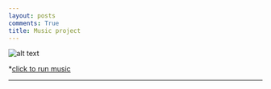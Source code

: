 ```yaml
---
layout: posts
comments: True
title: Music project
---
```



![alt text]({{pooria159.github.io}}\assets\images\music.jpg)


*[click to run music](https://pooria159.github.io/music/finaly.mp3)



---

